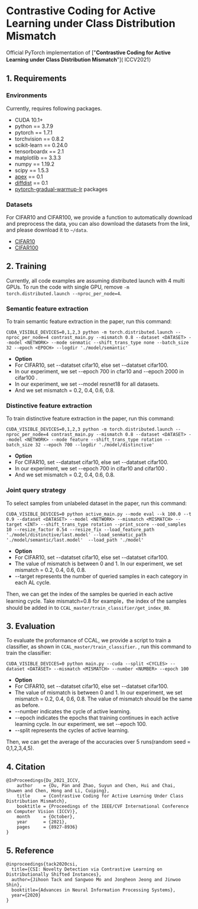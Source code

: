 ﻿# Contrastive Coding for Active Learning under Class Distribution Mismatch

Official PyTorch implementation of
["**Contrastive Coding for Active Learning under Class Distribution Mismatch**"](
ICCV2021）


## 1. Requirements
### Environments
Currently, requires following packages.

- CUDA 10.1+
- python == 3.7.9
- pytorch == 1.7.1
- torchvision == 0.8.2
- scikit-learn == 0.24.0
- tensorboardx == 2.1
- matplotlib  == 3.3.3
- numpy == 1.19.2
- scipy == 1.5.3
- [apex](https://github.com/NVIDIA/apex) == 0.1
- [diffdist](https://github.com/ag14774/diffdist) == 0.1 
- [pytorch-gradual-warmup-lr](https://github.com/ildoonet/pytorch-gradual-warmup-lr) packages 



### Datasets 
For CIFAR10 and CIFAR100, we provide a function to automatically download and preprocess the data, you can also download the datasets from the link, and please download it to `~/data`.
* [CIFAR10](https://www.cs.toronto.edu/~kriz/cifar-10-python.tar.gz)
* [CIFAR100](https://www.cs.toronto.edu/~kriz/cifar-100-python.tar.gz)


## 2. Training
Currently, all code examples are assuming distributed launch with 4 multi GPUs.
To run the code with single GPU, remove `-m torch.distributed.launch --nproc_per_node=4`.

### 



### Semantic feature extraction
To train semantic feature extraction in the paper, run this command:

```train
CUDA_VISIBLE_DEVICES=0,1,2,3 python -m torch.distributed.launch --nproc_per_node=4 contrast_main.py --mismatch 0.8 --dataset <DATASET> --model <NETWORK> --mode senmatic --shift_trans_type none --batch_size 32 --epoch <EPOCH> --logdir './model/semantic'
```

* **Option** 
* For CIFAR10, set --datatset cifar10, else set --datatset cifar100.
* In our experiment, we set --epoch 700 in cfar10 and --epoch 2000 in cifar100 .
* In our experiment, we set --model resnet18 for all datasets.
* And we set mismatch = 0.2, 0.4, 0.6, 0.8.


### Distinctive feature extraction
To train distinctive feature extraction in the paper, run this command:

```train
CUDA_VISIBLE_DEVICES=0,1,2,3 python -m torch.distributed.launch --nproc_per_node=4 contrast_main.py --mismatch 0.8 --dataset <DATASET> --model <NETWORK> --mode feature --shift_trans_type rotation --batch_size 32 --epoch 700 --logdir './model/distinctive'
```

* **Option** 
* For CIFAR10, set --datatset cifar10, else set --datatset cifar100.
* In our experiment, we set --epoch 700 in cifar10 and cifar100 .
* And we set mismatch = 0.2, 0.4, 0.6, 0.8.


### Joint query strategy

To select samples from unlabeled dataset in the paper, run this command:

```train
CUDA_VISIBLE_DEVICES=0 python active_main.py --mode eval --k 100.0 --t 0.9 --dataset <DATASET> --model <NETWORK> --mismatch <MISMATCH> --target <INT> --shift_trans_type rotation --print_score --ood_samples 10 --resize_factor 0.54 --resize_fix --load_feature_path './model/distinctive/last.model' --load_senmatic_path './model/semantic/last.model'  --load_path './model'
```
* **Option** 
* For CIFAR10, set --datatset cifar10, else set --datatset cifar100.
* The value of mismatch is between 0 and 1. In our experiment, we set mismatch = 0.2, 0.4, 0.6, 0.8.
* --target represents the number of queried samples in each category in each AL cycle.

Then, we can get the index of the samples be queried in each active learning cycle. Take mismatch=0.8 for example，the index of the samples should be added in to `CCAL_master/train_classifier/get_index_80`.


## 3. Evaluation
To evaluate the proformance of CCAL, we provide a script to train a classifier, as shown in `CCAL_master/train_classifier`.
, run this command to train the classifier:

```train
CUDA_VISIBLE_DEVICES=0 python main.py --cuda --split <CYCLES> --dataset <DATASET> --mismatch <MISMATCH> --number <NUMBER> --epoch 100
```
* **Option** 
* For CIFAR10, set --datatset cifar10, else set --datatset cifar100.
* The value of mismatch is between 0 and 1. In our experiment, we set mismatch = 0.2, 0.4, 0.6, 0.8. The value of mismatch should be the same as before.
* --number indicates the cycle of active learning.
* --epoch indicates the epochs that training continues in each active learning cycle. In our experiment, we set --epoch 100.
* --split represents the cycles of active learning.

Then, we can get the average of the accuracies over 5 runs(random seed = 0,1,2,3,4,5).

## 4. Citation
```
@InProceedings{Du_2021_ICCV,
    author    = {Du, Pan and Zhao, Suyun and Chen, Hui and Chai, Shuwen and Chen, Hong and Li, Cuiping},
    title     = {Contrastive Coding for Active Learning Under Class Distribution Mismatch},
    booktitle = {Proceedings of the IEEE/CVF International Conference on Computer Vision (ICCV)},
    month     = {October},
    year      = {2021},
    pages     = {8927-8936}
}
```

## 5. Reference
```
@inproceedings{tack2020csi,
  title={CSI: Novelty Detection via Contrastive Learning on Distributionally Shifted Instances},
  author={Jihoon Tack and Sangwoo Mo and Jongheon Jeong and Jinwoo Shin},
  booktitle={Advances in Neural Information Processing Systems},
  year={2020}
}
```
